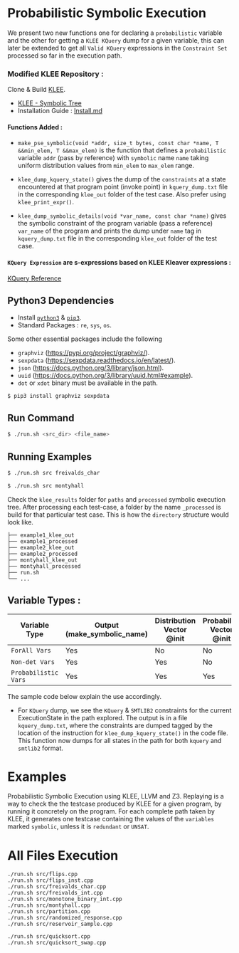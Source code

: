 # Probabilistic Symbolic Execution

We present two new functions one for declaring a `probabilistic` variable and the other for getting a `KLEE KQuery` dump
for a given variable, this can later be extended to get all `Valid KQuery` expressions in the `Constraint Set` processed so far in the execution path.

### Modified KLEE Repository :

Clone & Build [KLEE](http://klee.github.io/build-llvm9/).

- [KLEE - Symbolic Tree](https://github.com/lahiri-phdworks/klee/tree/symbolic_tree)
- Installation Guide : [Install.md](Install.md)

#### Functions Added :

- `make_pse_symbolic(void *addr, size_t bytes, const char *name, T &&min_elem, T &&max_elem)` is the function that defines a `probabilistic` variable `addr` (pass by reference) with `symbolic` name `name` taking uniform distribution values from `min_elem` to `max_elem` range.

- `klee_dump_kquery_state()` gives the dump of the `constraints` at a state encountered at that program point (invoke point) in `kquery_dump.txt` file in the corresponding `klee_out` folder of the test case. Also prefer using `klee_print_expr()`.

- `klee_dump_symbolic_details(void *var_name, const char *name)` gives the symbolic constraint of the program variable (pass a reference) `var_name` of the program and prints the dump under `name` tag in `kquery_dump.txt` file in the corresponding `klee_out` folder of the test case.

#### `KQuery Expression` are s-expressions based on KLEE Kleaver expressions :

[KQuery Reference](https://klee.github.io/docs/kquery/)

## Python3 Dependencies

- Install [`python3`](https://www.python.org/downloads/release/python-387/) & [`pip3`](https://www.educative.io/edpresso/installing-pip3-in-ubuntu).
- Standard Packages : `re`, `sys`, `os`.

Some other essential packages include the following

- `graphviz` (https://pypi.org/project/graphviz/).
- `sexpdata` (https://sexpdata.readthedocs.io/en/latest/).
- `json` (https://docs.python.org/3/library/json.html).
- `uuid` (https://docs.python.org/3/library/uuid.html#example).
- `dot` or `xdot` binary must be available in the path.

```
$ pip3 install graphviz sexpdata
```

## Run Command

```bash
$ ./run.sh <src_dir> <file_name>
```

## Running Examples

```bash
$ ./run.sh src freivalds_char
```

```bash
$ ./run.sh src montyhall
```

Check the `klee_results` folder for `paths` and `processed` symbolic execution tree.
After processing each test-case, a folder by the name `_processed` is build for that particular test case. This is how the `directory` structure would look like.

```
├── example1_klee_out
├── example1_processed
├── example2_klee_out
├── example2_processed
├── montyhall_klee_out
├── montyhall_processed
├── run.sh
└── ...
```

## Variable Types :

| Variable Type        | Output (make_symbolic_name) | Distribution Vector @init | Probability Vector @init |
| -------------------- | --------------------------- | ------------------------- | ------------------------ |
| `ForAll Vars`        | Yes                         | No                        | No                       |
| `Non-det Vars`       | Yes                         | Yes                       | No                       |
| `Probabilistic Vars` | Yes                         | Yes                       | Yes                      |

The sample code below explain the use accordingly.

- For `KQuery` dump, we see the `KQuery` & `SMTLIB2` constraints for the current ExecutionState in the path explored. The output is in a file `kquery_dump.txt`, where the constraints are dumped tagged by the location of the instruction for `klee_dump_kquery_state()` in the code file. This function now dumps for all states in the path for both `kquery` and `smtlib2` format.

# Examples

Probabilistic Symbolic Execution using KLEE, LLVM and Z3.
Replaying is a way to check the the testcase produced by KLEE for a given program, by running it concretely on the program.
For each complete path taken by KLEE, it generates one testcase containing the values of the `variables` marked `symbolic`, unless it
is `redundant` or `UNSAT`.

# All Files Execution

```
./run.sh src/flips.cpp
./run.sh src/flips_inst.cpp
./run.sh src/freivalds_char.cpp
./run.sh src/freivalds_int.cpp
./run.sh src/monotone_binary_int.cpp
./run.sh src/montyhall.cpp
./run.sh src/partition.cpp
./run.sh src/randomized_response.cpp
./run.sh src/reservoir_sample.cpp
```

```
./run.sh src/quicksort.cpp
./run.sh src/quicksort_swap.cpp
```
